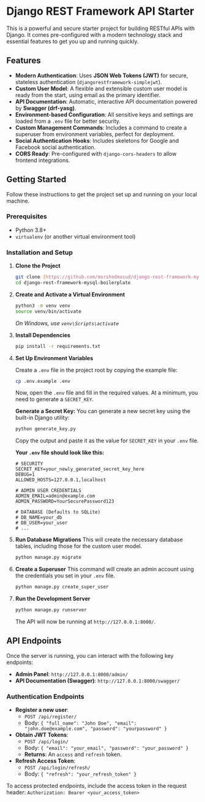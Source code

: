 # Django REST Framework API Starter

This is a powerful and secure starter project for building RESTful APIs with Django. It comes pre-configured with a modern technology stack and essential features to get you up and running quickly.


## Features

* **Modern Authentication**: Uses **JSON Web Tokens (JWT)** for secure, stateless authentication (`djangorestframework-simplejwt`).
* **Custom User Model**: A flexible and extensible custom user model is ready from the start, using email as the primary identifier.
* **API Documentation**: Automatic, interactive API documentation powered by **Swagger (drf-yasg)**.
* **Environment-based Configuration**: All sensitive keys and settings are loaded from a `.env` file for better security.
* **Custom Management Commands**: Includes a command to create a superuser from environment variables, perfect for deployment.
* **Social Authentication Hooks**: Includes skeletons for Google and Facebook social authentication.
* **CORS Ready**: Pre-configured with `django-cors-headers` to allow frontend integrations.

## Getting Started

Follow these instructions to get the project set up and running on your local machine.

### Prerequisites

* Python 3.8+
* `virtualenv` (or another virtual environment tool)

### Installation and Setup

1.  **Clone the Project**
    ```bash
    git clone [https://github.com/morshedmasud/django-rest-framework-mysql-boilerplate.git](https://github.com/morshedmasud/django-rest-framework-mysql-boilerplate.git)
    cd django-rest-framework-mysql-boilerplate
    ```

2.  **Create and Activate a Virtual Environment**
    ```bash
    python3 -m venv venv
    source venv/bin/activate
    ```
    *On Windows, use `venv\Scripts\activate`*

3.  **Install Dependencies**
    ```bash
    pip install -r requirements.txt
    ```

4.  **Set Up Environment Variables**

    Create a `.env` file in the project root by copying the example file:
    ```bash
    cp .env.example .env
    ```

    Now, open the `.env` file and fill in the required values. At a minimum, you need to generate a `SECRET_KEY`.

    **Generate a Secret Key:**
    You can generate a new secret key using the built-in Django utility:
    ```bash
    python generate_key.py
    ```
    Copy the output and paste it as the value for `SECRET_KEY` in your `.env` file.

    **Your `.env` file should look like this:**
    ```env
    # SECURITY
    SECRET_KEY=your_newly_generated_secret_key_here
    DEBUG=1
    ALLOWED_HOSTS=127.0.0.1,localhost

    # ADMIN USER CREDENTIALS
    ADMIN_EMAIL=admin@example.com
    ADMIN_PASSWORD=YourSecurePassword123

    # DATABASE (Defaults to SQLite)
    # DB_NAME=your_db
    # DB_USER=your_user
    # ...
    ```

5.  **Run Database Migrations**
    This will create the necessary database tables, including those for the custom user model.
    ```bash
    python manage.py migrate
    ```

6.  **Create a Superuser**
    This command will create an admin account using the credentials you set in your `.env` file.
    ```bash
    python manage.py create_super_user
    ```

7.  **Run the Development Server**
    ```bash
    python manage.py runserver
    ```
    The API will now be running at `http://127.0.0.1:8000/`.

## API Endpoints

Once the server is running, you can interact with the following key endpoints:

* **Admin Panel**: `http://127.0.0.1:8000/admin/`
* **API Documentation (Swagger)**: `http://127.0.0.1:8000/swagger/`

### Authentication Endpoints

* **Register a new user**:
    * `POST /api/register/`
    * Body: `{ "full_name": "John Doe", "email": "john.doe@example.com", "password": "yourpassword" }`
* **Obtain JWT Tokens**:
    * `POST /api/login/`
    * Body: `{ "email": "your_email", "password": "your_password" }`
    * **Returns**: An `access` and `refresh` token.
* **Refresh Access Token**:
    * `POST /api/login/refresh/`
    * Body: `{ "refresh": "your_refresh_token" }`

To access protected endpoints, include the access token in the request header:
`Authorization: Bearer <your_access_token>`